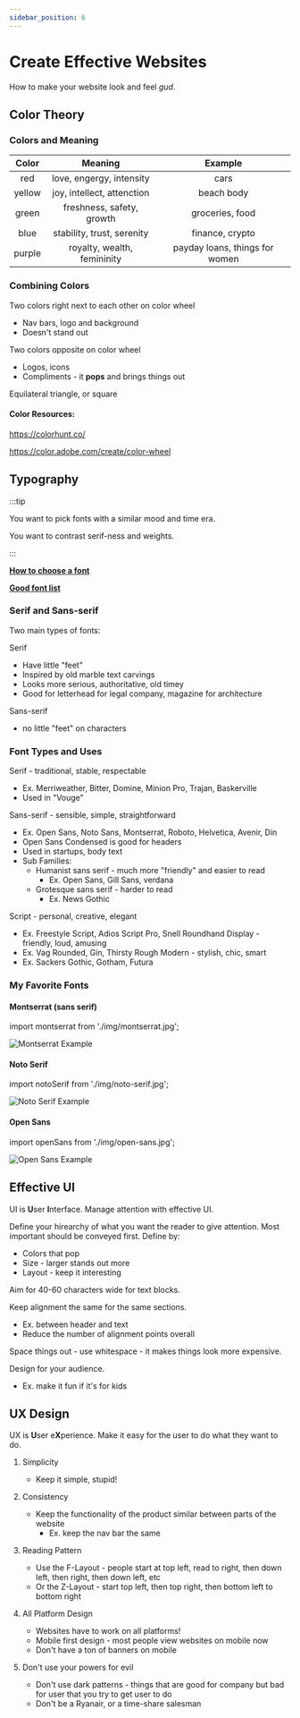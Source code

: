 ```yaml
---
sidebar_position: 6
---
```


# Create Effective Websites

How to make your website look and feel _gud_.

## Color Theory

### Colors and Meaning

| Color  |           Meaning           |            Example             |
| :----: | :-------------------------: | :----------------------------: |
|  red   |  love, engergy, intensity   |              cars              |
| yellow | joy, intellect, attenction  |           beach body           |
| green  |  freshness, safety, growth  |        groceries, food         |
|  blue  | stability, trust, serenity  |        finance, crypto         |
| purple | royalty, wealth, femininity | payday loans, things for women |

### Combining Colors

Two colors right next to each other on color wheel

- Nav bars, logo and background
- Doesn't stand out

Two colors opposite on color wheel

- Logos, icons
- Compliments - it **pops** and brings things out

Equilateral triangle, or square

#### Color Resources:

https://colorhunt.co/

https://color.adobe.com/create/color-wheel

## Typography

:::tip

You want to pick fonts with a similar mood and time era.

You want to contrast serif-ness and weights.

:::

**[How to choose a font](https://fonts.google.com/knowledge/choosing_type/emotive_considerations_for_choosing_typefaces)**

**[Good font list](https://kinsta.com/blog/best-google-fonts/)**

### Serif and Sans-serif

Two main types of fonts:

Serif

- Have little "feet"
- Inspired by old marble text carvings
- Looks more serious, authoritative, old timey
- Good for letterhead for legal company, magazine for architecture

Sans-serif

- no little "feet" on characters

### Font Types and Uses

Serif - traditional, stable, respectable

- Ex. Merriweather, Bitter, Domine, Minion Pro, Trajan, Baskerville
- Used in "Vouge"

Sans-serif - sensible, simple, straightforward

- Ex. Open Sans, Noto Sans, Montserrat, Roboto, Helvetica, Avenir, Din
- Open Sans Condensed is good for headers
- Used in startups, body text
- Sub Families:
  - Humanist sans serif - much more "friendly" and easier to read
    - Ex. Open Sans, Gill Sans, verdana
  - Grotesque sans serif - harder to read
    - Ex. News Gothic

Script - personal, creative, elegant

- Ex. Freestyle Script, Adios Script Pro, Snell Roundhand
  Display - friendly, loud, amusing
- Ex. Vag Rounded, Gin, Thirsty Rough
  Modern - stylish, chic, smart
- Ex. Sackers Gothic, Gotham, Futura

### My Favorite Fonts

#### Montserrat (sans serif)

import montserrat from './img/montserrat.jpg';

<img src={montserrat} alt="Montserrat Example" style={{width:350}}/>

#### Noto Serif

import notoSerif from './img/noto-serif.jpg';

<img src={notoSerif} alt="Noto Serif Example" style={{width:350}}/>

#### Open Sans

import openSans from './img/open-sans.jpg';

<img src={openSans} alt="Open Sans Example" style={{width:350}}/>

## Effective UI

UI is **U**ser **I**nterface. Manage attention with effective UI.

Define your hirearchy of what you want the reader to give attention. Most important should be conveyed first. Define by:

- Colors that pop
- Size - larger stands out more
- Layout - keep it interesting

Aim for 40-60 characters wide for text blocks.

Keep alignment the same for the same sections.

- Ex. between header and text
- Reduce the number of alignment points overall

Space things out - use whitespace - it makes things look more expensive.

Design for your audience.

- Ex. make it fun if it's for kids

## UX Design

UX is **U**ser e**X**perience. Make it easy for the user to do what they want to do.

1. Simplicity

   - Keep it simple, stupid!

2. Consistency

   - Keep the functionality of the product similar between parts of the website
     - Ex. keep the nav bar the same

3. Reading Pattern

   - Use the F-Layout - people start at top left, read to right, then down left, then right, then down left, etc
   - Or the Z-Layout - start top left, then top right, then bottom left to bottom right

4. All Platform Design

   - Websites have to work on all platforms!
   - Mobile first design - most people view websites on mobile now
   - Don't have a ton of banners on mobile

5. Don't use your powers for evil

   - Don't use dark patterns - things that are good for company but bad for user that you try to get user to do
   - Don't be a Ryanair, or a time-share salesman
